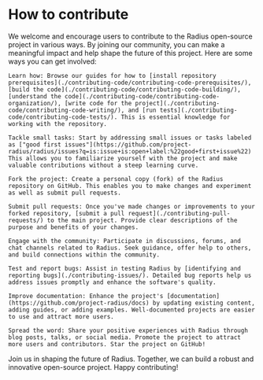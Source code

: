 # How to contribute

We welcome and encourage users to contribute to the Radius open-source project in various ways. By joining our community, you can make a meaningful impact and help shape the future of this project. Here are some ways you can get involved:

    Learn how: Browse our guides for how to [install repository prerequisites](./contributing-code/contributing-code-prerequisites/), [build the code](./contributing-code/contributing-code-building/), [understand the code](./contributing-code/contributing-code-organization/), [write code for the project](./contributing-code/contributing-code-writing/), and [run tests](./contributing-code/contributing-code-tests/). This is essential knowledge for working with the repository.

    Tackle small tasks: Start by addressing small issues or tasks labeled as ["good first issues"](https://github.com/project-radius/radius/issues?q=is:issue+is:open+label:%22good+first+issue%22) This allows you to familiarize yourself with the project and make valuable contributions without a steep learning curve.

    Fork the project: Create a personal copy (fork) of the Radius repository on GitHub. This enables you to make changes and experiment as well as submit pull requests.

    Submit pull requests: Once you've made changes or improvements to your forked repository, [submit a pull request](./contributing-pull-requests/) to the main project. Provide clear descriptions of the purpose and benefits of your changes.

    Engage with the community: Participate in discussions, forums, and chat channels related to Radius. Seek guidance, offer help to others, and build connections within the community.

    Test and report bugs: Assist in testing Radius by [identifying and reporting bugs](./contributing-issues/). Detailed bug reports help us address issues promptly and enhance the software's quality.

    Improve documentation: Enhance the project's [documentation](https://github.com/project-radius/docs) by updating existing content, adding guides, or adding examples. Well-documented projects are easier to use and attract more users.

    Spread the word: Share your positive experiences with Radius through blog posts, talks, or social media. Promote the project to attract more users and contributors. Star the project on GitHub!

Join us in shaping the future of Radius. Together, we can build a robust and innovative open-source project. Happy contributing!